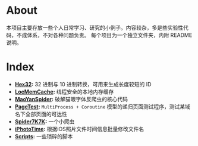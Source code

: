About
====

本项目主要存放一些个人日常学习、研究的小例子。内容较杂，多是些实验性代码，不成体系，不对各种问题负责。
每个项目为一个独立文件夹，内附 README 说明。

Index
====

- **[Hex32](<Hex32>):** 32 进制与 10 进制转换，可用来生成长度较短的 ID
- **[LocMemCache](<LocMemCache>):** 线程安全的本地内存缓存
- **[MaoYanSpider](<MaoYanSpider>):** 破解猫眼字体反爬虫的核心代码
- **[PageTest](<PageTest>):** `MultiProcess + Coroutine` 模型的递归页面测试程序，测试某域名下全部页面的可达性
- **[Spider7K7K](<Spider7K7K>):** 一个小爬虫
- **[iPhotoTime](<iPhotoTime>):** 根据iOS照片文件时间信息批量修改文件名
- **[Scripts](<Scripts>):** 一些琐碎的脚本

